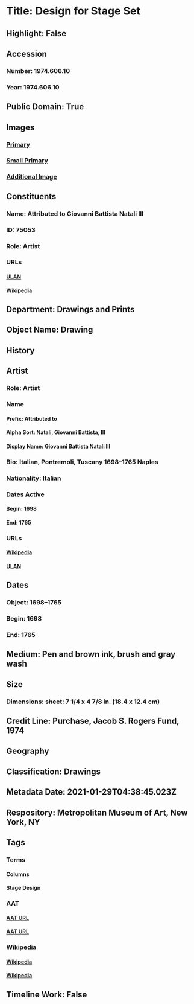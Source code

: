 # Title: Design for Stage Set
## Highlight: False
## Accession
### Number: 1974.606.10
### Year: 1974.606.10
## Public Domain: True
## Images
### [Primary](https://images.metmuseum.org/CRDImages/dp/original/DP810792.jpg)
### [Small Primary](https://images.metmuseum.org/CRDImages/dp/web-large/DP810792.jpg)
### [Additional Image](https://images.metmuseum.org/CRDImages/dp/original/1974.606.10.jpg)
## Constituents
### Name: Attributed to Giovanni Battista Natali III
### ID: 75053
### Role: Artist
### URLs
#### [ULAN](http://vocab.getty.edu/page/ulan/500043336)
#### [Wikipedia](https://www.wikidata.org/wiki/Q3766719)
## Department: Drawings and Prints
## Object Name: Drawing
## History
## Artist
### Role: Artist
### Name
#### Prefix: Attributed to
#### Alpha Sort: Natali, Giovanni Battista, III
#### Display Name: Giovanni Battista Natali III
### Bio: Italian, Pontremoli, Tuscany 1698–1765 Naples
### Nationality: Italian
### Dates Active
#### Begin: 1698
#### End: 1765
### URLs
#### [Wikipedia](https://www.wikidata.org/wiki/Q3766719)
#### [ULAN](http://vocab.getty.edu/page/ulan/500043336)
## Dates
### Object: 1698–1765
### Begin: 1698
### End: 1765
## Medium: Pen and brown ink, brush and gray wash
## Size
### Dimensions: sheet: 7 1/4 x 4 7/8 in. (18.4 x 12.4 cm)
## Credit Line: Purchase, Jacob S. Rogers Fund, 1974
## Geography
## Classification: Drawings
## Metadata Date: 2021-01-29T04:38:45.023Z
## Respository: Metropolitan Museum of Art, New York, NY
## Tags
### Terms
#### Columns
#### Stage Design
### AAT
#### [AAT URL](http://vocab.getty.edu/page/aat/300001571)
#### [AAT URL](http://vocab.getty.edu/page/aat/300435128)
### Wikipedia
#### [Wikipedia]()
#### [Wikipedia]()
## Timeline Work: False